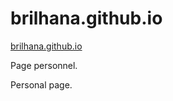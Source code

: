 # brilhana.github.io

[brilhana.github.io](http://brilhana.github.io)

Page personnel.

Personal page.
